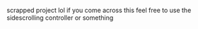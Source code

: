 scrapped project lol if you come across this feel free to use the sidescrolling controller or something
